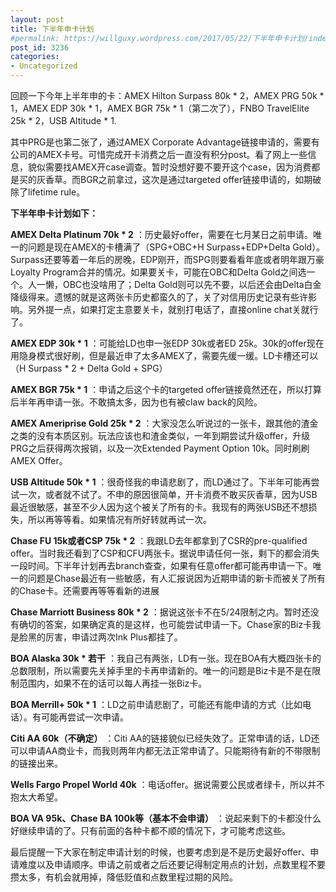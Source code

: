 ```yaml
---
layout: post
title: 下半年申卡计划
#permalink: https://willguxy.wordpress.com/2017/05/22/下半年申卡计划/index.html
post_id: 3236
categories: 
- Uncategorized
---
```


回顾一下今年上半年申的卡：AMEX Hilton Surpass 80k * 2，AMEX PRG 50k * 1，AMEX EDP 30k * 1，AMEX BGR 75k * 1（第二次了），FNBO TravelElite 25k * 2，USB Altitude * 1.

其中PRG是也第二张了，通过AMEX Corporate Advantage链接申请的，需要有公司的AMEX卡号。可惜完成开卡消费之后一直没有积分post。看了网上一些信息，貌似需要找AMEX开case调查。暂时没想好要不要开这个case，因为消费都是买的灰香草。而BGR之前拿过，这次是通过targeted offer链接申请的，如期破除了lifetime rule。


**下半年申卡计划如下：**



**AMEX Delta Platinum 70k * 2**
：历史最好offer，需要在七月某日之前申请。唯一的问题是现在AMEX的卡槽满了（SPG+OBC+H Surpass+EDP+Delta Gold）。Surpass还要等着一年后的房晚，EDP刚开，而SPG则要看看年底或者明年跟万豪Loyalty Program合并的情况。如果要关卡，可能在OBC和Delta Gold之间选一个。人一懒，OBC也没啥用了；Delta Gold则可以先不要，以后还会由Delta白金降级得来。遗憾的就是这两张卡历史都蛮久的了，关了对信用历史记录有些许影响。另外提一点，如果打定主意要关卡，就别打电话了，直接online chat关就行了。


**AMEX EDP 30k * 1**
：可能给LD也申一张EDP 30k或者ED 25k。30k的offer现在用隐身模式很好刷，但是最近申了太多AMEX了，需要先缓一缓。LD卡槽还可以（H Surpass * 2 + Delta Gold + SPG）


**AMEX BGR 75k * 1**
：申请之后这个卡的targeted offer链接竟然还在，所以打算后半年再申请一张。不敢搞太多，因为也有被claw back的风险。


**AMEX Ameriprise Gold 25k * 2**
：大家没怎么听说过的一张卡，跟其他的渣金之类的没有本质区别。玩法应该也和渣金类似，一年到期尝试升级offer，升级PRG之后获得两次报销，以及一次Extended Payment Option 10k。同时刷刷AMEX Offer。


**USB Altitude 50k * 1**
：很奇怪我的申请悲剧了，而LD通过了。下半年可能再尝试一次，或者就不试了。不申的原因很简单，开卡消费不敢买灰香草，因为USB最近很敏感，甚至不少人因为这个被关了所有的卡。我现有的两张USB还不想损失，所以再等等看。如果情况有所好转就再试一次。


**Chase FU 15k或者CSP 75k * 2**
：我跟LD去年都拿到了CSR的pre-qualified offer。当时我还看到了CSP和CFU两张卡。据说申请任何一张，剩下的都会消失一段时间。下半年计划再去branch查查，如果有任意offer都可能再申请一下。唯一的问题是Chase最近有一些敏感，有人汇报说因为近期申请的新卡而被关了所有的Chase卡。还需要再等等看新的进展


**Chase Marriott Business 80k * 2**
：据说这张卡不在5/24限制之内。暂时还没有确切的答案，如果确定真的是这样，也可能尝试申请一下。Chase家的Biz卡我是脸黑的厉害，申请过两次Ink Plus都挂了。


**BOA Alaska 30k * 若干**
：我自己有两张，LD有一张。现在BOA有大概四张卡的总数限制，所以需要先关掉手里的卡再申请新的。唯一的问题是Biz卡是不是在限制范围内，如果不在的话可以每人再挂一张Biz卡。


**BOA Merrill+ 50k * 1**
：LD之前申请悲剧了，可能还有能申请的方式（比如电话）。有可能再尝试一次申请。


**Citi AA 60k（不确定）**
：Citi AA的链接貌似已经失效了。正常申请的话，LD还可以申请AA商业卡，而我则两年内都无法正常申请了。只能期待有新的不带限制的链接出来。


**Wells Fargo Propel World 40k**
：电话offer。据说需要公民或者绿卡，所以并不抱太大希望。


**BOA VA 95k、Chase BA 100k等（基本不会申请）**
：说起来剩下的卡都没什么好继续申请的了。只有前面的各种卡都不顺的情况下，才可能考虑这些。

最后提醒一下大家在制定申请计划的时候，也要考虑到是不是历史最好offer、申请难度以及申请顺序。申请之前或者之后还要记得制定用点的计划，点数里程不要攒太多，有机会就用掉，降低贬值和点数里程过期的风险。
